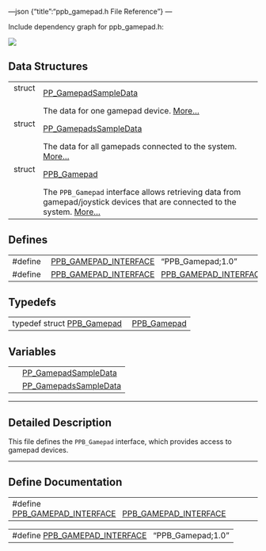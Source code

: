 —json {“title”:“ppb\_gamepad.h File Reference”} —

Include dependency graph for ppb\_gamepad.h:

![](/docs/native-client/pepper_beta/c/ppb__gamepad_8h__incl.png)

Data Structures
---------------

<table><tbody><tr class="odd"><td style="text-align: right;">struct  </td><td><a href="/docs/native-client/pepper_beta/c/struct_p_p___gamepad_sample_data/" class="el">PP_GamepadSampleData</a></td></tr><tr class="even"><td style="text-align: right;"> </td><td>The data for one gamepad device. <a href="/docs/native-client/pepper_beta/c/struct_p_p___gamepad_sample_data#details">More…</a><br />
</td></tr><tr class="odd"><td style="text-align: right;">struct  </td><td><a href="/docs/native-client/pepper_beta/c/struct_p_p___gamepads_sample_data/" class="el">PP_GamepadsSampleData</a></td></tr><tr class="even"><td style="text-align: right;"> </td><td>The data for all gamepads connected to the system. <a href="/docs/native-client/pepper_beta/c/struct_p_p___gamepads_sample_data#details">More…</a><br />
</td></tr><tr class="odd"><td style="text-align: right;">struct  </td><td><a href="/docs/native-client/pepper_beta/c/struct_p_p_b___gamepad__1__0/" class="el">PPB_Gamepad</a></td></tr><tr class="even"><td style="text-align: right;"> </td><td>The <code>PPB_Gamepad</code> interface allows retrieving data from gamepad/joystick devices that are connected to the system. <a href="/docs/native-client/pepper_beta/c/struct_p_p_b___gamepad__1__0#details">More…</a><br />
</td></tr></tbody></table>

Defines
-------

<table><tbody><tr class="odd"><td style="text-align: right;">#define </td><td><a href="/docs/native-client/pepper_beta/c/ppb__gamepad_8h#ae18db8da1163096b8ea10071317305b2" class="el">PPB_GAMEPAD_INTERFACE</a>   “PPB_Gamepad;1.0”</td></tr><tr class="even"><td style="text-align: right;">#define </td><td><a href="/docs/native-client/pepper_beta/c/ppb__gamepad_8h#aca090c38021f6dcef779de7a255313f3" class="el">PPB_GAMEPAD_INTERFACE</a>   <a href="/docs/native-client/pepper_beta/c/ppb__gamepad_8h#ae18db8da1163096b8ea10071317305b2" class="el">PPB_GAMEPAD_INTERFACE</a></td></tr></tbody></table>

Typedefs
--------

<table><tbody><tr class="odd"><td style="text-align: right;">typedef struct <a href="/docs/native-client/pepper_beta/c/struct_p_p_b___gamepad__1__0/" class="el">PPB_Gamepad</a> </td><td><a href="/docs/native-client/pepper_beta/c/group___interfaces#ga57baea75086a666a92489da807f16f2a" class="el">PPB_Gamepad</a></td></tr></tbody></table>

Variables
---------

<table><tbody><tr class="odd"><td style="text-align: right;"> </td><td><a href="/docs/native-client/pepper_beta/c/group___structs#ga525d88c6ef789fe645908c30bae38e7c" class="el">PP_GamepadSampleData</a></td></tr><tr class="even"><td style="text-align: right;"> </td><td><a href="/docs/native-client/pepper_beta/c/group___structs#gacc3e9ccca109cc93c2fbeea317b7b004" class="el">PP_GamepadsSampleData</a></td></tr></tbody></table>

------------------------------------------------------------------------

<span id="details" class="anchor" style="margin: 0;"></span>

Detailed Description
--------------------

This file defines the `PPB_Gamepad` interface, which provides access to gamepad devices.

------------------------------------------------------------------------

Define Documentation
--------------------

<span id="aca090c38021f6dcef779de7a255313f3" class="anchor" style="margin: 0;"></span>

<table><tbody><tr class="odd"><td>#define <a href="/docs/native-client/pepper_beta/c/ppb__gamepad_8h#aca090c38021f6dcef779de7a255313f3" class="el">PPB_GAMEPAD_INTERFACE</a>   <a href="/docs/native-client/pepper_beta/c/ppb__gamepad_8h#ae18db8da1163096b8ea10071317305b2" class="el">PPB_GAMEPAD_INTERFACE</a></td></tr></tbody></table>

<span id="ae18db8da1163096b8ea10071317305b2" class="anchor" style="margin: 0;"></span>

<table><tbody><tr class="odd"><td>#define <a href="/docs/native-client/pepper_beta/c/ppb__gamepad_8h#ae18db8da1163096b8ea10071317305b2" class="el">PPB_GAMEPAD_INTERFACE</a>   “PPB_Gamepad;1.0”</td></tr></tbody></table>
